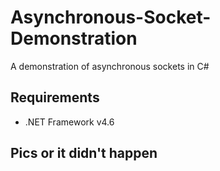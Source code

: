 # Asynchronous-Socket-Demonstration
A demonstration of asynchronous sockets in C#

## Requirements
- .NET Framework v4.6

## Pics or it didn't happen
[demo]: https://i.imgur.com/v5hlDqH.png "Demo"